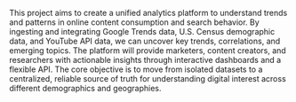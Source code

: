 This project aims to create a unified analytics platform to understand trends and patterns in online content consumption and search behavior. By ingesting and integrating Google Trends data, U.S. Census demographic data, and YouTube API data, we can uncover key trends, correlations, and emerging topics. The platform will provide marketers, content creators, and researchers with actionable insights through interactive dashboards and a flexible API. The core objective is to move from isolated datasets to a centralized, reliable source of truth for understanding digital interest across different demographics and geographies.
